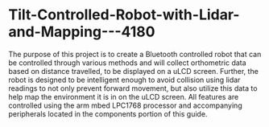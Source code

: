 # Tilt-Controlled-Robot-with-Lidar-and-Mapping---4180
The purpose of this project is to create a Bluetooth controlled robot that can be controlled through various methods and will collect orthometric data based on distance travelled, to be displayed on a uLCD screen. Further, the robot is designed to be intelligent enough to avoid collision using lidar readings to not only prevent forward movement, but also utilize this data to help map the environment it is in on the uLCD screen. All features are controlled using the arm mbed LPC1768 processor and accompanying peripherals located in the components portion of this guide.
